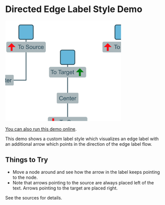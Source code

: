 # Directed Edge Label Style Demo

<img src="../../resources/image/directed-edge-label.png" alt="demo-thumbnail" height="320"/>

[You can also run this demo online](https://live.yworks.com/demos/style/directed-edge-label/index.html).

This demo shows a custom label style which visualizes an edge label with an additional arrow which points in the direction of the edge label flow.

## Things to Try

- Move a node around and see how the arrow in the label keeps pointing to the node.
- Note that arrows pointing to the source are always placed left of the text. Arrows pointing to the target are placed right.

See the sources for details.
